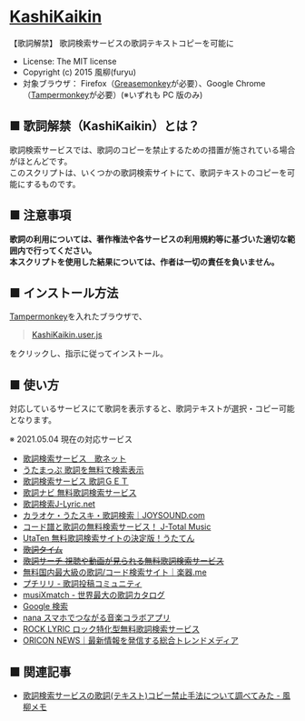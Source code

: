 [KashiKaikin](https://github.com/furyutei/KashiKaikin)
======================================================
【歌詞解禁】 歌詞検索サービスの歌詞テキストコピーを可能に  
- License: The MIT license  
- Copyright (c) 2015 風柳(furyu)  
- 対象ブラウザ： Firefox（[Greasemonkey](https://addons.mozilla.org/ja/firefox/addon/greasemonkey/)が必要）、Google Chrome（[Tampermonkey](https://chrome.google.com/webstore/detail/tampermonkey/dhdgffkkebhmkfjojejmpbldmpobfkfo?hl=ja)が必要）(※いずれも PC 版のみ)  


■ 歌詞解禁（KashiKaikin）とは？
---
歌詞検索サービスでは、歌詞のコピーを禁止するための措置が施されている場合がほとんどです。  
このスクリプトは、いくつかの歌詞検索サイトにて、歌詞テキストのコピーを可能にするものです。  


■ 注意事項
---
**歌詞の利用については、著作権法や各サービスの利用規約等に基づいた適切な範囲内で行ってください。**  
**本スクリプトを使用した結果については、作者は一切の責任を負いません。**  


■ インストール方法
---
[Tampermonkey](http://tampermonkey.net/)を入れたブラウザで、  

> [KashiKaikin.user.js](https://furyutei.github.io/KashiKaikin/src/js/KashiKaikin.user.js)  

をクリックし、指示に従ってインストール。  


■ 使い方
---
対応しているサービスにて歌詞を表示すると、歌詞テキストが選択・コピー可能となります。  

※ 2021.05.04 現在の対応サービス  
- [歌詞検索サービス　歌ネット](http://www.uta-net.com/)  
- [うたまっぷ 歌詞を無料で検索表示](http://www.utamap.com/)  
- [歌詞検索サービス 歌詞ＧＥＴ](http://www.kget.jp/)  
- [歌詞ナビ 無料歌詞検索サービス](http://kashinavi.com/)  
- [歌詞検索J-Lyric.net](http://j-lyric.net/)  
- [カラオケ・うたスキ・歌詞検索｜JOYSOUND.com](https://www.joysound.com/web/)  
- [コード譜と歌詞の無料検索サービス！ J-Total Music](http://music.j-total.net/)  
- [UtaTen 無料歌詞検索サイトの決定版！うたてん](http://utaten.com/)  
- <del>[歌詞タイム](http://www.kasi-time.com/)</del>  
- <del>[歌詞サーチ 視聴や動画が見られる無料歌詞検索サービス](http://kashisearch.jp/)</del>  
- [無料国内最大級の歌詞/コード検索サイト｜楽器.me](http://gakufu.gakki.me/)
- [プチリリ - 歌詞投稿コミュニティ](http://petitlyrics.com/)
- [musiXmatch - 世界最大の歌詞カタログ](https://www.musixmatch.com/ja)
- [Google 検索](https://www.google.com/)
- [nana スマホでつながる音楽コラボアプリ](https://nana-music.com/)
- [ROCK LYRIC ロック特化型無料歌詞検索サービス](https://rocklyric.jp/)
- [ORICON NEWS｜最新情報を発信する総合トレンドメディア](https://www.oricon.co.jp/)

■ 関連記事
---
- [歌詞検索サービスの歌詞(テキスト)コピー禁止手法について調べてみた - 風柳メモ](http://d.hatena.ne.jp/furyu-tei/20150706/1436182102)  

